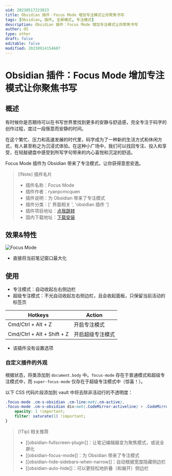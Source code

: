 ```yaml
---
uid: 20230517223023
title: Obsidian 插件：Focus Mode 增加专注模式让你聚焦书写
tags: [Obsidian, 插件, 全屏模式, 专注模式]
description: Obsidian 插件：Focus Mode 增加专注模式让你聚焦书写
author: OS
type: other
draft: false
editable: false
modified: 20230914154607
---
```


# Obsidian 插件：Focus Mode 增加专注模式让你聚焦书写

## 概述

有时候你是否期待可以在书写世界里找到更多的安静与舒适感，完全专注于码字的创作过程，度过一段惬意而安静的时间。

在这个繁忙、压力和高速发展的时代里，码字成为了一种新的生活方式和休闲方式，有人甚至称之为沉浸式体验。在这种小广场中，我们可以找回专注、投入和享受，在轻敲键盘中感受到所写字句带来的内心喜悦和沉淀的舒适。

Focus Mode 插件为 Obsidian 带来了专注模式，让你获得意思安逸。

> [!Note] 插件名片
> - 插件名称：Focus Mode
> - 插件作者：ryanpcmcquen
> - 插件说明：为 Obsidian 带来了专注模式
> - 插件分类：[' 界面相关 ', 'obsidian 插件 ']
> - 插件项目地址：[点我跳转](https://github.com/ryanpcmcquen/obsidian-focus-mode)
> - 国内下载地址：[下载安装](https://pkmer.cn/products/plugin/pluginMarket/?obsidian-focus-mode)

## 效果&特性

![Focus Mode](https://cdn.pkmer.cn/covers/obsidian-focus-mode.png!pkmer)

- 直接将当前笔记窗口最大化

## 使用

- 专注模式：自动收起左右侧边栏
- 超级专注模式：不光自动收起左右侧边栏，且会收起面板，只保留当前活动的标签页

| Hotkeys            | Action       |
| ------------------ | ------------ |
| Cmd/Ctrl + Alt + Z | 开启专注模式 |
| Cmd/Ctrl + Alt + Shift + Z   |    开启超级专注模式    |

- 该插件没有设置选项

### 自定义插件的外观

根据状态，将类添加到 `document.body` 中。`focus-mode` 存在于普通模式和超级专注模式中，而 `super-focus-mode` 仅存在于超级专注模式中（惊喜！）。

以下 CSS 代码片段添加到 vault 中将去除非活动行的不透明度：

```css
.focus-mode .cm-s-obsidian .cm-line:not(.cm-active),
.focus-mode .cm-s-obsidian div:not(.CodeMirror-activeline) > .CodeMirror-line {
    opacity: 1 !important;
    filter: saturate(1) !important;
}
```

> [!Tip] 相关推荐
> - [[obsidian-fullscreen-plugin]]：让笔记编辑器变为聚焦模式，或说全屏化
> - [[obsidian-focus-mode]]：为 Obsidian 带来了专注模式
> - [[obsidian-hide-sidebars-when-narrow]]：自动根据宽度隐藏侧边栏
> - [[obsidian-auto-hide]]：可以更轻松地折叠（和展开）侧边栏